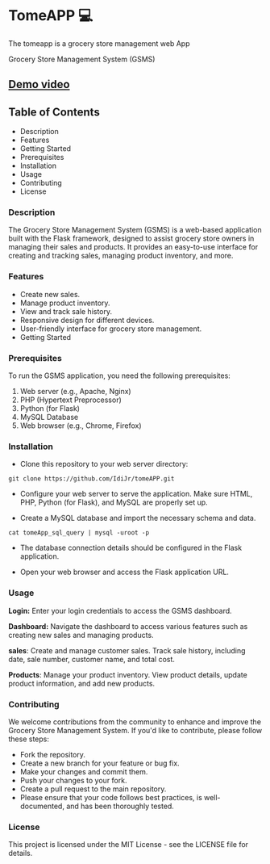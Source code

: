 # TomeAPP :computer:
The tomeapp is a grocery store management web App

Grocery Store Management System (GSMS)

## [Demo video]()

## Table of Contents

* Description
* Features
* Getting Started
* Prerequisites
* Installation
* Usage
* Contributing
* License

### Description
The Grocery Store Management System (GSMS) is a web-based application built with the Flask framework, designed to assist grocery store owners in managing their sales and products. It provides an easy-to-use interface for creating and tracking sales, managing product inventory, and more.

### Features
* Create new sales.
* Manage product inventory.
* View and track sale history.
* Responsive design for different devices.
* User-friendly interface for grocery store management.
* Getting Started

### Prerequisites
To run the GSMS application, you need the following prerequisites:
1. Web server (e.g., Apache, Nginx)
2. PHP (Hypertext Preprocessor)
3. Python (for Flask)
4. MySQL Database
5. Web browser (e.g., Chrome, Firefox)

### Installation
* Clone this repository to your web server directory:
```
git clone https://github.com/IdiJr/tomeAPP.git
```
* Configure your web server to serve the application.
Make sure HTML, PHP, Python (for Flask), and MySQL are properly set up.

* Create a MySQL database and import the necessary schema and data.
```
cat tomeApp_sql_query | mysql -uroot -p
```
* The database connection details should be configured in the Flask application.

* Open your web browser and access the Flask application URL.

### Usage

**Login:** Enter your login credentials to access the GSMS dashboard.

**Dashboard:** Navigate the dashboard to access various features such as creating new sales and managing products.

**sales**: Create and manage customer sales. Track sale history, including date, sale number, customer name, and total cost.

**Products**: Manage your product inventory. View product details, update product information, and add new products.

### Contributing
We welcome contributions from the community to enhance and improve the Grocery Store Management System.
If you'd like to contribute, please follow these steps:

- Fork the repository.
- Create a new branch for your feature or bug fix.
- Make your changes and commit them.
- Push your changes to your fork.
- Create a pull request to the main repository.
- Please ensure that your code follows best practices, is well-documented, and has been thoroughly tested.

### License
This project is licensed under the MIT License - see the LICENSE file for details.
